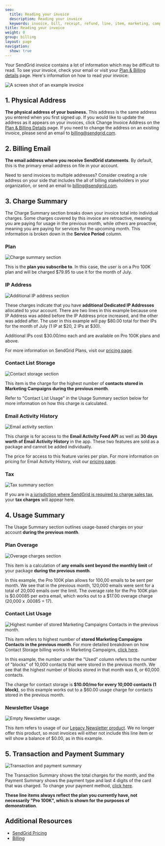 ```yaml
---
seo:
  title: Reading your invoice
  description: Reading your invoice
  keywords: invoice, bill, receipt, refund, line, item, marketing, campaigns, charge, contacts, usage, overage
title: Reading your invoice
weight: 0
group: billing
layout: page
navigation:
  show: true
---
```

Your SendGrid invoice contains a lot of information which may be difficult to read. To see your invoice, check your email or visit your [Plan & Billing details](https://app.sendgrid.com/settings/billing) page. Here's information on how to read your invoice:

![A screen shot of an example invoice]({{root_url}}/img/invoice_legend.jpg)


## 1. Physical Address


**The physical address of your business.** This address is the same address you entered when you first signed up. If you would like to update the address as it appears on your invoices, click Change Invoice Address on the [Plan & Billing Details](https://app.sendgrid.com/settings/billing) page. If you need to change the address on an existing invoice, please send an email to [billing@sendgrid.com](mailto:billing@sendgrid.com).


## 2. Billing Email


**The email address where you receive SendGrid statements**. By default, this is the primary email address on file in your account.

Need to send invoices to multiple addresses? Consider creating a role address on your side that includes the all of billing stakeholders in your organization, or send an email to [billing@sendgrid.com](mailto:billing@sendgrid.com).


## 3. Charge Summary


The Charge Summary section breaks down your invoice total into individual charges. Some charges covered by this invoice are retroactive, meaning you are paying for usage in the previous month, while others are proactive, meaning you are paying for services for the upcoming month. This information is broken down in the **Service Period** column.

### Plan


![Charge summary section]({{root_url}}/img/invoice_plan.jpg)

This is the **plan you subscribe to**. In this case, the user is on a Pro 100K plan and will be charged $79.95 to use it for the month of July.


### IP Address

![Additional IP address section]({{root_url}}/img/invoice_IP_address.jpg)

These charges indicate that you have **additional Dedicated IP Addresses** allocated to your account. There are two lines in this example because one IP Address was added before the IP Address price increased, and the other was added after. The user in this example will pay $80.00 total for their IPs for the month of July (1 IP at $20, 2 IPs at $30).

Additional IPs cost $30.00/mo each and are available on Pro 100K plans and above.

For more information on SendGrid Plans, visit our [pricing page](https://sendgrid.com/pricing).


### Contact List Storage


![Contact storage section]({{root_url}}/img/invoice_contact_1.jpg)

This item is the charge for the highest number of **contacts stored in Marketing Campaigns during the previous month**.

Refer to "Contact List Usage" in the Usage Summary section below for more information on how this charge is calculated.


### Email Activity History

![Email activity section]({{root_url}}/img/invoice_ease.jpg)

This charge is for access to the **Email Activity Feed API** as well as **30 days worth of Email Activity History** in the app. These two features are sold as a package and cannot be added individually.

The price for access to this feature varies per plan. For more information on pricing for Email Activity History, visit our [pricing page](https://sendgrid.com/pricing).


### Tax

![Tax summary section]({{root_url}}/img/invoice_tax.jpg)

If you are in [a jurisdiction where SendGrid is required to charge sales tax]({{root_url}}/ui/account-and-settings/taxes-and-tax-exempt/), your **tax charges** will appear here.

## 4. Usage Summary

The Usage Summary section outlines usage-based charges on your account **during the previous month**.


### Plan Overage

![Overage charges section]({{root_url}}/img/invoice_overage.jpg)

This item is a calculation of **any emails sent beyond the monthly limit** of your package **during the previous month**.

In this example, the Pro 100K plan allows for 100,00 emails to be sent per month. We see that in the previous month, 120,000 emails were sent for a total of 20,000 emails over the limit. The overage rate for the Pro 100K plan is $0.00085 per extra email, which works out to a $17.00 overage charge (20,000 x .00085 = 17).

### Contact List Usage

![Highest number of stored Marketing Campaigns Contacts in the previous month.]({{root_url}}/img/invoice_contact_storage.jpg)

This item refers to highest number of **stored Marketing Campaigns Contacts in the previous month**. For more detailed breakdown on how Contact Storage billing works in Marketing Campaigns, [click here]({{root_url}}/ui/account-and-settings/billing/).

In this example, the number under the "Used" column refers to the number of "blocks" of 10,000 contacts that were stored in the previous month. We see that the highest number of blocks stored in that month was 6, or 60,000 contacts.

The charge for contact storage is **$10.00/mo for every 10,000 contacts (1 block)**, so this example works out to a $60.00 usage charge for contacts stored in the previous month.


### Newsletter Usage

![Empty Newsletter usage.]({{root_url}}/img/invoice_NL_usage.jpg)

This item refers to usage of our [Legacy Newsletter product]({{root_url}}/ui/sending-email/legacy-newsletter-sunset/). We no longer offer this product, so most invoices will either not include this line item or will show a balance of $0.00, as in this example.


## 5. Transaction and Payment Summary


![Transaction and payment summary]({{root_url}}/img/invoice_payment_summary.jpg)

The Transaction Summary shows the total charges for the month, and the Payment Summary shows the payment type and last 4 digits of the card that was charged. To change  your payment method, [click here](https://app.sendgrid.com/settings/billing).

**These line items always reflect the plan you currently have, not necessarily "Pro 100K", which is shown for the purposes of demonstration**.


## Additional Resources

- [SendGrid Pricing]({{site.site_url}}/pricing/)
- [Billing]({{root_url}}/ui/account-and-settings/billing/)
